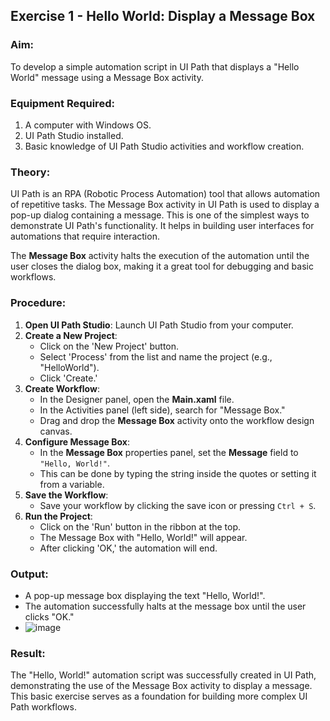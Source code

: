 ## Exercise 1 - Hello World: Display a Message Box 

### Aim:
To develop a simple automation script in UI Path that displays a "Hello World" message using a Message Box activity.

### Equipment Required:
1. A computer with Windows OS.
2. UI Path Studio installed.
3. Basic knowledge of UI Path Studio activities and workflow creation.

### Theory:
UI Path is an RPA (Robotic Process Automation) tool that allows automation of repetitive tasks. The Message Box activity in UI Path is used to display a pop-up dialog containing a message. This is one of the simplest ways to demonstrate UI Path's functionality. It helps in building user interfaces for automations that require interaction.

The **Message Box** activity halts the execution of the automation until the user closes the dialog box, making it a great tool for debugging and basic workflows.

### Procedure:
1. **Open UI Path Studio**: Launch UI Path Studio from your computer.
2. **Create a New Project**: 
   - Click on the 'New Project' button.
   - Select 'Process' from the list and name the project (e.g., "HelloWorld").
   - Click 'Create.'
3. **Create Workflow**: 
   - In the Designer panel, open the **Main.xaml** file.
   - In the Activities panel (left side), search for "Message Box."
   - Drag and drop the **Message Box** activity onto the workflow design canvas.
4. **Configure Message Box**: 
   - In the **Message Box** properties panel, set the **Message** field to `"Hello, World!"`.
   - This can be done by typing the string inside the quotes or setting it from a variable.
5. **Save the Workflow**: 
   - Save your workflow by clicking the save icon or pressing `Ctrl + S`.
6. **Run the Project**: 
   - Click on the 'Run' button in the ribbon at the top.
   - The Message Box with "Hello, World!" will appear.
   - After clicking 'OK,' the automation will end.

### Output:
- A pop-up message box displaying the text "Hello, World!".
- The automation successfully halts at the message box until the user clicks "OK."
- ![image](https://github.com/user-attachments/assets/033d270b-fe41-442a-9ae4-65c2c912761e)


### Result:
The "Hello, World!" automation script was successfully created in UI Path, demonstrating the use of the Message Box activity to display a message. This basic exercise serves as a foundation for building more complex UI Path workflows.

